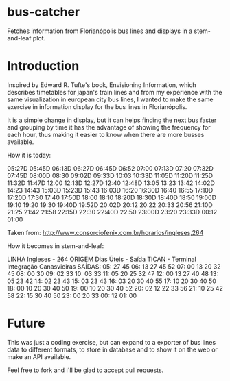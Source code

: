 bus-catcher
===========

Fetches information from Florianópolis bus lines and displays in a stem-and-leaf plot.

Introduction
============

Inspired by Edward R. Tufte's book, Envisioning Information, which describes timetables
for japan's train lines and from my experience with the same visualization in european city
bus lines, I wanted to make the same exercise in information display for the bus lines in
Florianópolis.

It is a simple change in display, but it can helps finding the next bus faster and grouping
by time it has the advantage of showing the frequency for each hour, thus making it easier
to know when there are more busses available.

How it is today:

05:27D 05:45D 06:13D 06:27D 06:45D 06:52
07:00 07:13D 07:20 07:32D 07:45D 08:00D
08:30 09:02D 09:33D 10:03 10:33D 11:05D
11:20D 11:25D 11:32D 11:47D 12:00 12:13D
12:27D 12:40 12:48D 13:05 13:23 13:42
14:02D 14:23 14:43 15:03D 15:23D 15:43
16:03D 16:20 16:30D 16:40 16:55 17:10D
17:20D 17:30 17:40 17:50D 18:00 18:10
18:20D 18:30D 18:40D 18:50 19:00D 19:10
19:20 19:30 19:40D 19:52D 20:02D 20:12
20:22 20:33 20:56 21:10D 21:25 21:42
21:58 22:15D 22:30 22:40D 22:50 23:00D
23:20 23:33D 00:12 01:00

Taken from: http://www.consorciofenix.com.br/horarios/ingleses,264

How it becomes in stem-and-leaf:

LINHA Ingleses - 264
ORIGEM Dias Úteis - Saída TICAN - Terminal Integração Canasvieiras
SAÍDAS:
05: 27 45
06: 13 27 45 52
07: 00 13 20 32 45
08: 00 30
09: 02 33
10: 03 33
11: 05 20 25 32 47
12: 00 13 27 40 48
13: 05 23 42
14: 02 23 43
15: 03 23 43
16: 03 20 30 40 55
17: 10 20 30 40 50
18: 00 10 20 30 40 50
19: 00 10 20 30 40 52
20: 02 12 22 33 56
21: 10 25 42 58
22: 15 30 40 50
23: 00 20 33
00: 12
01: 00

Future
======

This was just a coding exercise, but can expand to a exporter of bus lines data to different
formats, to store in database and to show it on the web or make an API available.

Feel free to fork and I'll be glad to accept pull requests.
